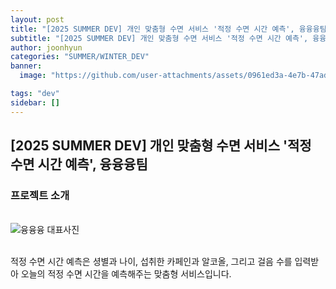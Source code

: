 ```yaml
---
layout: post
title: "[2025 SUMMER DEV] 개인 맞춤형 수면 서비스 '적정 수면 시간 예측', 융융융팀"
subtitle: "[2025 SUMMER DEV] 개인 맞춤형 수면 서비스 '적정 수면 시간 예측', 융융융팀"
author: joonhyun
categories: "SUMMER/WINTER_DEV"
banner:
  image: "https://github.com/user-attachments/assets/0961ed3a-4e7b-47ad-bf7e-f7c749d758ac"

tags: "dev"
sidebar: []
---
```

## [2025 SUMMER DEV] 개인 맞춤형 수면 서비스 '적정 수면 시간 예측', 융융융팀

### 프로젝트 소개

<br/>
<img src="https://github.com/user-attachments/assets/525bc5db-150d-4faf-96b9-a6104683385e" alt="융융융 대표사진" />
<br/><br/>

적정 수면 시간 예측은 셩별과 나이, 섭취한 카페인과 알코올, 그리고 걸음 수를 입력받아 오늘의 적정 수면 시간을 예측해주는 맞춤형 서비스입니다.
